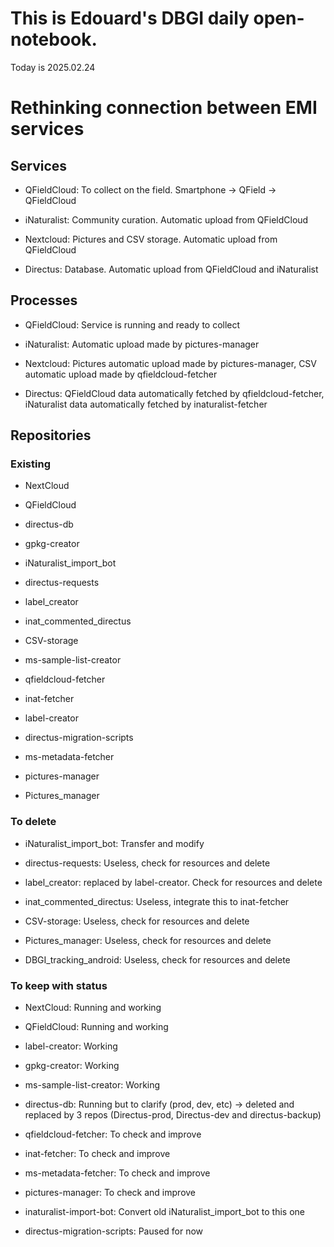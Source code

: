 # This is Edouard's DBGI daily open-notebook.

Today is 2025.02.24

# Rethinking connection between EMI services

## Services

- QFieldCloud: To collect on the field. Smartphone -> QField -> QFieldCloud

- iNaturalist: Community curation. Automatic upload from QFieldCloud

- Nextcloud: Pictures and CSV storage. Automatic upload from QFieldCloud

- Directus: Database. Automatic upload from QFieldCloud and iNaturalist

## Processes

- QFieldCloud: Service is running and ready to collect

- iNaturalist: Automatic upload made by pictures-manager

- Nextcloud: Pictures automatic upload made by pictures-manager, CSV automatic upload made by qfieldcloud-fetcher

- Directus: QFieldCloud data automatically fetched by qfieldcloud-fetcher, iNaturalist data automatically fetched by inaturalist-fetcher

## Repositories

### Existing

- NextCloud

- QFieldCloud

- directus-db

- gpkg-creator

- iNaturalist_import_bot

- directus-requests

- label_creator

- inat_commented_directus

- CSV-storage

- ms-sample-list-creator

- qfieldcloud-fetcher

- inat-fetcher

- label-creator

- directus-migration-scripts

- ms-metadata-fetcher

- pictures-manager

- Pictures_manager

### To delete

- iNaturalist_import_bot: Transfer and modify

- directus-requests: Useless, check for resources and delete

- label_creator: replaced by label-creator. Check for resources and delete

- inat_commented_directus: Useless, integrate this to inat-fetcher

- CSV-storage: Useless, check for resources and delete

- Pictures_manager: Useless, check for resources and delete

- DBGI_tracking_android: Useless, check for resources and delete

### To keep with status

- NextCloud: Running and working

- QFieldCloud: Running and working

- label-creator: Working

- gpkg-creator: Working

- ms-sample-list-creator: Working

- directus-db: Running but to clarify (prod, dev, etc) -> deleted and replaced by 3 repos (Directus-prod, Directus-dev and directus-backup)

- qfieldcloud-fetcher: To check and improve

- inat-fetcher: To check and improve

- ms-metadata-fetcher: To check and improve

- pictures-manager: To check and improve

- inaturalist-import-bot: Convert old iNaturalist_import_bot to this one

- directus-migration-scripts: Paused for now


